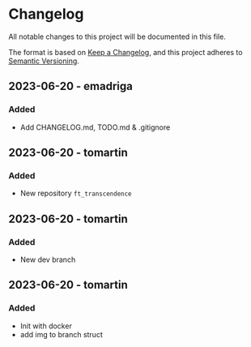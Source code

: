 # Changelog

All notable changes to this project will be documented in this file.

The format is based on [Keep a Changelog](https://keepachangelog.com/en/1.0.0/),
and this project adheres to [Semantic Versioning](https://semver.org/spec/v2.0.0.html).

## 2023-06-20 - emadriga
### Added
- Add CHANGELOG.md, TODO.md & .gitignore

## 2023-06-20 - tomartin
### Added
- New repository `ft_transcendence`

## 2023-06-20 - tomartin
### Added
- New dev branch

## 2023-06-20 - tomartin
### Added
- Init with docker
- add img to branch struct
